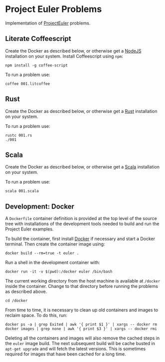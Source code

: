 Project Euler Problems
======================
Implementation of [ProjectEuler] problems.

Literate Coffeescript
---------------------
Create the Docker as described below, or otherwise get a [NodeJS] installation
on your system. Install Coffeescript using `npm`:

    npm install -g coffee-script

To run a problem use:

    coffee 001.litcoffee

Rust
----
Create the Docker as described below, or otherwise get a [Rust] installation
on your system.

To run a problem use:

    rustc 001.rs
    ./001

Scala
-----
Create the Docker as described below, or otherwise get a [Scala] installation
on your system.

To run a problem use:

    scala 001.scala

Development: Docker
-------------------
A `Dockerfile` container definition is provided at the top level of the source
tree with installations of the development tools needed to build and run the
Project Euler examples.

To build the container, first install [Docker] if necessary and start a Docker
terminal. Then create the container image using:

    docker build --rm=true -t euler .

Run a shell in the development container with:

    docker run -it -v $(pwd):/docker euler /bin/bash

The current working directory from the host machine is available at `/docker`
inside the container. Change to that directory before running the problems as
described above.

    cd /docker

From time to time, it is necessary to clean up old containers and images to
reclaim space. To do this, run:

    docker ps -a | grep Exited | awk '{ print $1 }' | xargs -- docker rm
    docker images | grep none | awk '{ print $3 }' | xargs -- docker rmi

Deleting all the containers and images will also remove the cached steps in
the `euler` image build. The next subsequent build will be cache busted in
`apt-get upgrade` and will fetch the latest versions. This is sometimes
required for images that have been cached for a long time.


[ProjectEuler]: http://projecteuler.net
[NodeJS]: http://nodejs.org
[Scala]: http://www.scala-lang.org/
[Rust]: https://www.rust-lang.org/
[Docker]: http://docker.io
